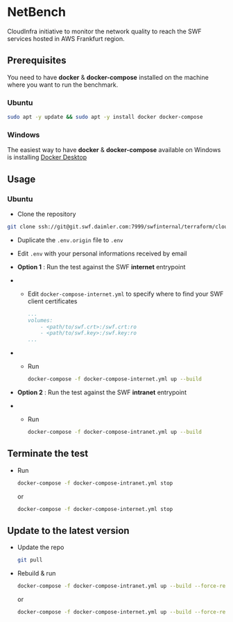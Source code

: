 # NetBench

CloudInfra initiative to monitor the network quality to reach the SWF services hosted in AWS Frankfurt region.

## Prerequisites

You need to have **docker** & **docker-compose** installed on the machine where you want to run the benchmark.

### Ubuntu

```bash
sudo apt -y update && sudo apt -y install docker docker-compose
```

### Windows

The easiest way to have **docker** & **docker-compose** available on Windows is installing [Docker Desktop](https://www.docker.com/products/docker-desktop/)

## Usage

### Ubuntu

- Clone the repository

```bash
git clone ssh://git@git.swf.daimler.com:7999/swfinternal/terraform/cloud-infra/netbench.git && cd netbench
```

- Duplicate the `.env.origin` file to `.env`
- Edit `.env` with your personal informations received by email

- **Option 1** : Run the test against  the SWF **internet** entrypoint
- - Edit `docker-compose-internet.yml` to specify where to find your SWF client certificates

    ```yaml
    ...
    volumes:
        - <path/to/swf.crt>:/swf.crt:ro
        - <path/to/swf.key>:/swf.key:ro
    ...
    ```
- - Run

    ```bash
    docker-compose -f docker-compose-internet.yml up --build
    ```

- **Option 2** : Run the test against  the SWF **intranet** entrypoint
- - Run

    ```bash
    docker-compose -f docker-compose-intranet.yml up --build
    ```

## Terminate the test

- Run

    ```bash
    docker-compose -f docker-compose-intranet.yml stop
    ```

    or
    ```bash
    docker-compose -f docker-compose-internet.yml stop
    ```

## Update to the latest version 

- Update the repo 

    ```bash
    git pull
    ```

- Rebuild & run

    ```bash
    docker-compose -f docker-compose-intranet.yml up --build --force-recreate
    ```

    or 

    ```bash
    docker-compose -f docker-compose-internet.yml up --build --force-recreate
    ```

